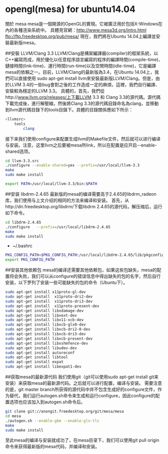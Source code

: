 # opengl(mesa) for ubuntu14.04

關於 mesa
mesa是一個開源的OpenGL的實現。它被廣泛用於包括X-Windows在內的各種渲染系統中。 具體見官網：http://www.mesa3d.org/intro.html
       ftp://ftp.freedesktop.org/pub/mesa/
現在，我們將在Ubuntu 14.04上編譯並安裝最新版mesa。

##安裝 LLVM/Clang 3.3
LLVM/Clang是構架編譯器(compiler)的框架系統，以C++編寫而成，用於優化以任意程序語言編寫的程序的編譯時間(compile-time)、鏈接時間(link-time)、運行時間(run-time)以及空閒時間(idle-time)，它是編譯mesa的依賴之一。目前，LLVM/Clang的最新版為3.4，在Ubuntu 14.04上，我們可以直接使用 sudo apt-get install llvm來安裝最新版LLVM/Clang。但是，由於LLVM 3.4的一些bug會對之後的工作造成一定的麻煩，這裡，我們自行編譯、安裝較為穩定的LLVM 3.3。
具體的，首先，我們從http://www.llvm.org/releases/上下載LLVM 3.3 和 Clang 3.3的源代碼。源代碼下載完成後，進行解壓縮，然後將Clang 3.3的源代碼目錄命名為clang，並移動到llvm源代碼目錄下的tools目錄下。具體的目錄關係應如下所示：

```sh
<llvmsrc>
    tools
        clang
```

接下来我们使用configure来配置生成llvm的Makefile文件，然后就可以进行编译与安装。注意，这里llvm之后要被mesa所link，所以在配置是应开启--enable-shared选项。


```sh
cd llvm-3.3.src
./configure --enable-shared=yes --prefix=/usr/local/llvm-3.3
make
sudo make install
```
```sh
export PATH=/usr/local/llvm-3.3/bin:$PATH
```

##安装 libdrm-2.4.65
最新版的mesa的编译需要高于2.4.65的libdrm_radeon库，我们使用与上文介绍的相同的方法来编译和安装。
首先，从http://dri.freedesktop.org/libdrm/下载libdrm 2.4.65的源代码，解压缩后，运行如下命令。

```sh
cd libdrm-2.4.65
./configure   --prefix=/usr/local/libdrm-2.4.65
make
sudo make install
```
- ~/.bashrc

```sh
PKG_CONFIG_PATH=$PKG_CONFIG_PATH:/usr/local/libdrm-2.4.65/lib/pkgconfig
export PKG_CONFIG_PATH

```


##安装其他依赖包
mesa的编译还需要其他依赖包，如果这些包缺失，mesa的配置将会失败，我们可以从configure的错误信息中得出缺失的包的名字，然后自行安装，以下罗列了安装一些可能缺失的包的命令（Ubuntu下）。

```sh
sudo apt-get install x11proto-gl-dev
sudo apt-get install  x11proto-dri2-dev
sudo apt-get install  x11proto-dri3-dev
sudo apt-get install  x11proto-present-dev
sudo apt-get install libxdamage-dev
sudo apt-get install libxext-dev
sudo apt-get install libx11-xcb-dev
sudo apt-get install libxcb-glx0-dev
sudo apt-get install libxcb-dri2-0-dev
sudo apt-get install libxcb-dri3-dev
sudo apt-get install libxcb-present-dev
sudo apt-get install libxshmfence-dev
sudo apt-get install libudev-dev
sudo apt-get install autoreconf
sudo apt-get install libtool
sudo apt-get install expat
sudo apt-get install libexpat1-dev
```
##获取mesa的最新源代码
我们使用git（git可以使用sudo apt-get install git来安装）来获取mesa的最新源代码。之后就可以进行配置，编译与安装。 需要注意的是，git master branch所获得的源代码中并不包含生成好的configure文件，作为替代，我们运行autogen.sh命令来生成和运行configure，因此configure的配置选项也应该加入到autogen.sh命令后。 
```sh
git clone git://anongit.freedesktop.org/git/mesa/mesa
cd mesa
./autogen.sh --enable-gbm --enable-glx-tls
make
sudo make install
```
至此mesa的编译与安装就成功了，在mesa目录下，我们可以使用git pull origin命令来获得最新版的mesa代码，并编译和安装。


